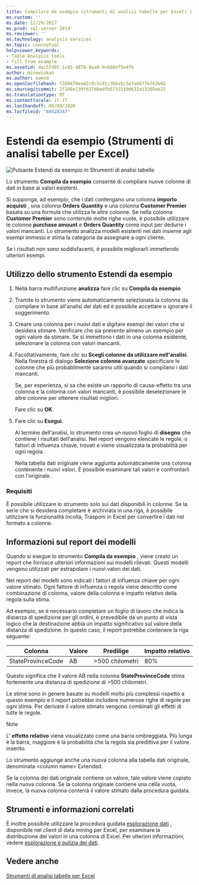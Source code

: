 ```yaml
---
title: Compilare da esempio (strumenti di analisi tabelle per Excel) | Microsoft Docs
ms.custom: ''
ms.date: 12/29/2017
ms.prod: sql-server-2014
ms.reviewer: ''
ms.technology: analysis-services
ms.topic: conceptual
helpviewer_keywords:
- Table Analysis tools
- fill from example
ms.assetid: dac57d8f-1c65-4878-8ea0-9c680df5e4fb
author: minewiskan
ms.author: owend
ms.openlocfilehash: f3894f8ea42c0c5c91c3b6a5c5e7a6677b763b02
ms.sourcegitcommit: 2f166e139f637d6edfb5731510d632a13205eb25
ms.translationtype: MT
ms.contentlocale: it-IT
ms.lasthandoff: 06/08/2020
ms.locfileid: "84528347"
---
```

# <a name="fill-from-example-table-analysis-tools-for-excel"></a>Estendi da esempio (Strumenti di analisi tabelle per Excel)
  ![Pulsante Estendi da esempio in Strumenti di analisi tabelle](media/tat-fillex.gif "Pulsante Estendi da esempio in Strumenti di analisi tabelle")  
  
 Lo strumento **Compila da esempio** consente di compilare nuove colonne di dati in base ai valori esistenti.  
  
 Si supponga, ad esempio, che i dati contengano una colonna **importo acquisti** , una colonna **Orders Quantity** e una colonna **Customer Premier** basata su una formula che utilizza le altre colonne. Se nella colonna **Customer Premier** sono contenute molte righe vuote, è possibile utilizzare le colonne **purchase amount** e **Orders Quantity** come input per dedurre i valori mancanti. Lo strumento analizza modelli esistenti nei dati insieme agli esempi immessi e stima la categoria da assegnare a ogni cliente.  
  
 Se i risultati non sono soddisfacenti, è possibile migliorarli immettendo ulteriori esempi.  
  
## <a name="using-the-fill-from-example-tool"></a>Utilizzo dello strumento Estendi da esempio  
  
1.  Nella barra multifunzione **analizza** fare clic su **Compila da esempio**.  
  
2.  Tramite lo strumento viene automaticamente selezionata la colonna da compilare in base all'analisi dei dati ed è possibile accettare o ignorare il suggerimento.  
  
3.  Creare una colonna per i nuovi dati e digitare esempi dei valori che si desidera stimare. Verificare che sia presente almeno un esempio per ogni valore da stimare. Se si immettono i dati in una colonna esistente, selezionare la colonna con valori mancanti.  
  
4.  Facoltativamente, fare clic su **Scegli colonne da utilizzare nell'analisi**. Nella finestra di dialogo **Selezione colonne avanzate** specificare le colonne che più probabilmente saranno utili quando si compilano i dati mancanti.  
  
     Se, per esperienza, si sa che esiste un rapporto di causa-effetto tra una colonna e la colonna con valori mancanti, è possibile deselezionare le altre colonne per ottenere risultati migliori.  
  
     Fare clic su **OK**.  
  
5.  Fare clic su **Esegui**.  
  
     Al termine dell'analisi, lo strumento crea un nuovo foglio di **disegno** che contiene i risultati dell'analisi. Nel report vengono elencate le regole, o fattori di influenza chiave, trovati e viene visualizzata la probabilità per ogni regola.  
  
     Nella tabella dati originale viene aggiunta automaticamente una colonna contenente i nuovi valori. È possibile esaminare tali valori e confrontarli con l'originale.  
  
### <a name="requirements"></a>Requisiti  
 È possibile utilizzare lo strumento solo sui dati disponibili in colonne. Se la serie che si desidera completare è archiviata in una riga, è possibile utilizzare la funzionalità Incolla, Trasponi in Excel per convertire i dati nel formato a colonne.  
  
## <a name="understanding-the-pattern-report"></a>Informazioni sul report dei modelli  
 Quando si esegue lo strumento **Compila da esempio** , viene creato un report che fornisce ulteriori informazioni sui modelli rilevati. Questi modelli vengono utilizzati per estrapolare i nuovi valori dei dati.  
  
 Nel report dei modelli sono indicati i fattori di influenza chiave per ogni valore stimato. Ogni fattore di influenza o regola viene descritto come combinazione di colonna, valore della colonna e impatto relativo della regola sulla stima.  
  
 Ad esempio, se è necessario completare un foglio di lavoro che indica la distanza di spedizione per gli ordini, è prevedibile da un punto di vista logico che la destinazione abbia un impatto significativo sul valore della distanza di spedizione. In questo caso, il report potrebbe contenere la riga seguente:  
  
|Colonna|Valore|Predilige|Impatto relativo|  
|------------|-----------|------------|---------------------|  
|StateProvinceCode|AB|>500 chilometri|80%|  
  
 Questo significa che il valore AB nella colonna **StateProvinceCode** stima fortemente una distanza di spedizione di >500 chilometri.  
  
 Le stime sono in genere basate su modelli molto più complessi rispetto a questo esempio e il report potrebbe includere numerose righe di regole per ogni stima. Per derivare il valore stimato vengono combinati gli effetti di tutte le regole.  
  
> [!NOTE]  
>  L' **effetto relativo** viene visualizzato come una barra ombreggiata. Più lunga è la barra, maggiore è la probabilità che la regola sia predittiva per il valore inserito.  
  
 Lo strumento aggiunge anche una nuova colonna alla tabella dati originale, denominata \<column name> Extended.  
  
 Se la colonna dei dati originale contiene un valore, tale valore viene copiato nella nuova colonna. Se la colonna originale contiene una cella vuota, invece, la nuova colonna conterrà il valore stimato dalla procedura guidata.  
  
## <a name="related-tools-and-information"></a>Strumenti e informazioni correlati  
 È inoltre possibile utilizzare la procedura guidata [esplorazione dati](explore-data-sql-server-data-mining-add-ins.md) , disponibile nel client di data mining per Excel, per esaminare la distribuzione dei valori in una colonna di Excel. Per ulteriori informazioni, vedere [esplorazione e pulizia dei dati](exploring-and-cleaning-data.md).  
  
## <a name="see-also"></a>Vedere anche  
 [Strumenti di analisi tabelle per Excel](table-analysis-tools-for-excel.md)  
  
  
